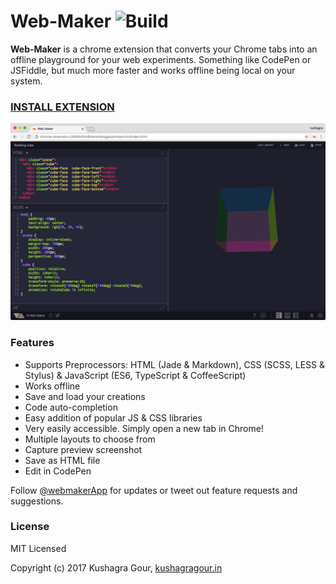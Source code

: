 Web-Maker ![Build](https://travis-ci.org/chinchang/web-maker.svg?branch=master)
======

**Web-Maker** is a chrome extension that converts your Chrome tabs into an offline playground for your web experiments. Something like CodePen or JSFiddle, but much more faster and works offline being local on your system.

### [INSTALL EXTENSION](https://chrome.google.com/webstore/detail/web-maker/lkfkkhfhhdkiemehlpkgjeojomhpccnh)

![Screenshot](/screenshots/ss1.png)

### Features

* Supports Preprocessors: HTML (Jade & Markdown), CSS (SCSS, LESS & Stylus) & JavaScript (ES6, TypeScript & CoffeeScript)
* Works offline
* Save and load your creations
* Code auto-completion
* Easy addition of popular JS & CSS libraries
* Very easily accessible. Simply open a new tab in Chrome!
* Multiple layouts to choose from
* Capture preview screenshot
* Save as HTML file
* Edit in CodePen

Follow [@webmakerApp](https://twitter.com/intent/follow?screen_name=webmakerApp) for updates or tweet out feature requests and suggestions.

### License

MIT Licensed

Copyright (c) 2017 Kushagra Gour, [kushagragour.in](https://kushagragour.in)
